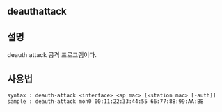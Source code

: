 ## deauthattack
## 설명
deauth attack 공격 프로그램이다.

## 사용법
```
syntax : deauth-attack <interface> <ap mac> [<station mac> [-auth]]
sample : deauth-attack mon0 00:11:22:33:44:55 66:77:88:99:AA:BB
```

